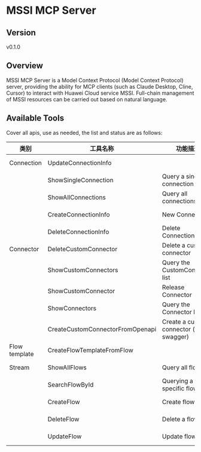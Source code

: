 # MSSI MCP Server 


## Version
v0.1.0

## Overview

MSSI MCP Server is a Model Context Protocol (Model Context Protocol) server, providing the ability for MCP clients (such as Claude Desktop, Cline, Cursor) to interact with Huawei Cloud service MSSI. Full-chain management of MSSI resources can be carried out based on natural language.

## Available Tools
Cover all apis, use as needed, the list and status are as follows:

| 类别 | 工具名称 | 功能描述 | 状态 |
| --- | --- | --- | --- |
| Connection | UpdateConnectionInfo |  | To be tested |
|  | ShowSingleConnection | Query a single connection | To be tested |
|  | ShowAllConnections | Query all connections | To be tested |
|  | CreateConnectionInfo | New Connection | To be tested |
|  | DeleteConnectionInfo | Delete Connection | To be tested |
| Connector | DeleteCustomConnector | Delete a custom connector | To be tested |
|  | ShowCustomConnectors | Query the CustomConnector list | To be tested |
|  | ShowCustomConnector | Release Connector | To be tested |
|  | ShowConnectors | Query the Connector list | To be tested |
|  | CreateCustomConnectorFromOpenapi | Create a custom connector (import swagger) | To be tested |
| Flow template | CreateFlowTemplateFromFlow |  | To be tested |
| Stream | ShowAllFlows | Query all flows | To be tested |
|  | SearchFlowById | Querying a specific flow | To be tested |
|  | CreateFlow | Create flow | To be tested |
|  | DeleteFlow | Delete a flow | To be tested |
|  | UpdateFlow | Update flow | To be tested |


